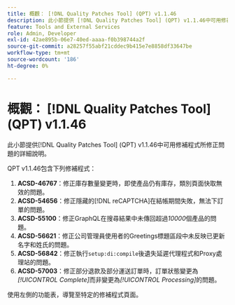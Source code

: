 ```yaml
---
title: 概觀： [!DNL Quality Patches Tool] (QPT) v1.1.46
description: 此小節提供 [!DNL Quality Patches Tool] (QPT) v1.1.46中可用修補程式所修正問題的詳細說明。
feature: Tools and External Services
role: Admin, Developer
exl-id: 42ae895b-06e7-40ed-aaaa-f0b398744a2f
source-git-commit: a28257f55abf21cddec9b415e7e8858df33647be
workflow-type: tm+mt
source-wordcount: '186'
ht-degree: 0%

---
```


# 概觀： [!DNL Quality Patches Tool] (QPT) v1.1.46

此小節提供[!DNL Quality Patches Tool] (QPT) v1.1.46中可用修補程式所修正問題的詳細說明。

QPT v1.1.46包含下列修補程式：

1. **ACSD-46767**：修正庫存數量變更時，即使產品仍有庫存，類別頁面快取無效的問題。
1. **ACSD-54656**：修正隱藏的[!DNL reCAPTCHA]在結帳期間失敗，無法下訂單的問題。
1. **ACSD-55100**：修正GraphQL在搜尋結果中未傳回超過&#x200B;*10000*&#x200B;個產品的問題。
1. **ACSD-56621**：修正公司管理員使用者的Greetings標題區段中未反映已更新名字和姓氏的問題。
1. **ACSD-56842**：修正執行`setup:di:compile`後遺失延遲代理程式和Proxy處理站的問題。
1. **ACSD-57003**：修正部分退款及部分運送訂單時，訂單狀態變更為&#x200B;*[!UICONTROL Complete]*&#x200B;而非變更為&#x200B;*[!UICONTROL Processing]*&#x200B;的問題。

使用左側的功能表，導覽至特定的修補程式頁面。
